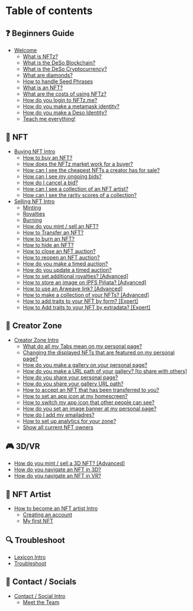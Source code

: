 # Table of contents

## ❓ Beginners Guide

* [Welcome](README.md)
  * [What is NFTz?](beginners-guide/welcome/what-is-nftz.md)
  * [What is the DeSo Blockchain?](beginners-guide/welcome/what-is-the-deso-blockchain.md)
  * [What is the DeSo Cryptocurrency?](beginners-guide/welcome/what-is-the-deso-cryptocurrency.md)
  * [What are diamonds?](beginners-guide/welcome/what-are-diamonds.md)
  * [How to handle Seed Phrases](beginners-guide/welcome/how-to-handle-seed-phrases.md)
  * [What is an NFT?](beginners-guide/welcome/what-is-an-nft.md)
  * [What are the costs of using NFTz?](beginners-guide/welcome/what-are-the-costs-of-using-nftz.md)
  * [How do you login to NFTz.me?](beginners-guide/welcome/how-do-you-login-to-nftz.me.md)
  * [How do you make a metamask identity?](beginners-guide/welcome/how-do-you-make-a-metamask-identity.md)
  * [How do you make a Deso Identity?](beginners-guide/welcome/how-do-you-make-a-deso-identity.md)
  * [Teach me everything!](beginners-guide/welcome/teach-me-everything.md)

## 👼 NFT

* [Buying NFT Intro](nft/buying-nft-intro/README.md)
  * [How to buy an NFT?](nft/buying-nft-intro/how-to-buy-an-nft.md)
  * [How does the NFTz market work for a buyer?](nft/buying-nft-intro/how-does-the-nftz-market-work-for-a-buyer.md)
  * [How can I see the cheapest NFTs a creator has for sale?](nft/buying-nft-intro/how-can-i-see-the-cheapest-nfts-a-creator-has-for-sale.md)
  * [How can I see my ongoing bids?](nft/buying-nft-intro/how-can-i-see-my-ongoing-bids.md)
  * [How do I cancel a bid?](nft/buying-nft-intro/how-do-i-cancel-a-bid.md)
  * [How can I see a collection of an NFT artist?](nft/buying-nft-intro/how-can-i-see-a-collection-of-an-nft-artist.md)
  * [How can I see the rarity scores of a collection?](nft/buying-nft-intro/how-can-i-see-the-rarity-scores-of-a-collection.md)
* [Selling NFT Intro](nft/selling-nft-intro/README.md)
  * [Minting](nft/selling-nft-intro/minting.md)
  * [Royalties](nft/selling-nft-intro/royalties.md)
  * [Burning](nft/selling-nft-intro/burning.md)
  * [How do you mint / sell an NFT?](nft/selling-nft-intro/how-do-you-mint-sell-an-nft.md)
  * [How to Transfer an NFT?](nft/selling-nft-intro/how-to-transfer-an-nft.md)
  * [How to burn an NFT?](nft/selling-nft-intro/how-to-burn-an-nft.md)
  * [How to hide an NFT?](nft/selling-nft-intro/how-to-hide-an-nft.md)
  * [How to close an NFT auction?](nft/selling-nft-intro/how-to-close-an-nft-auction.md)
  * [How to reopen an NFT auction?](nft/selling-nft-intro/how-to-reopen-an-nft-auction.md)
  * [How do you make a timed auction?](nft/selling-nft-intro/how-do-you-make-a-timed-auction.md)
  * [How do you update a timed auction?](nft/selling-nft-intro/how-do-you-update-a-timed-auction.md)
  * [How to set additional royalties? \[Advanced\]](nft/selling-nft-intro/how-to-set-additional-royalties-advanced.md)
  * [How to store an image on IPFS Piñata? \[Advanced\]](nft/selling-nft-intro/how-to-store-an-image-on-ipfs-pinata-advanced.md)
  * [How to use an Arweave link? \[Advanced\]](nft/selling-nft-intro/how-to-use-an-arweave-link-advanced.md)
  * [How to make a collection of your NFTs? \[Advanced\]](nft/selling-nft-intro/how-to-make-a-collection-of-your-nfts-advanced.md)
  * [How to add traits to your NFT by form? \[Expert\]](nft/selling-nft-intro/how-to-add-traits-to-your-nft-by-form-expert.md)
  * [How to Add traits to your NFT by extradata? \[Expert\]](nft/selling-nft-intro/how-to-add-traits-to-your-nft-by-extradata-expert.md)

## 🌈 Creator Zone

* [Creator Zone Intro](creator-zone/creator-zone-intro/README.md)
  * [What do all my Tabs mean on my personal page?](creator-zone/creator-zone-intro/what-do-all-my-tabs-mean-on-my-personal-page.md)
  * [Changing the displayed NFTs that are featured on my personal page?](creator-zone/creator-zone-intro/changing-the-displayed-nfts-that-are-featured-on-my-personal-page.md)
  * [How do you make a gallery on your personal page?](creator-zone/creator-zone-intro/how-do-you-make-a-gallery-on-your-personal-page.md)
  * [How do you make a URL path of your gallery? \[to share with others\]](creator-zone/creator-zone-intro/how-do-you-make-a-url-path-of-your-gallery-to-share-with-others.md)
  * [How do you share your personal page?](creator-zone/creator-zone-intro/how-do-you-share-your-personal-page.md)
  * [How do you share your gallery URL path?](creator-zone/creator-zone-intro/how-do-you-share-your-gallery-url-path.md)
  * [How to accept an NFT that has been transferred to you?](creator-zone/creator-zone-intro/how-to-accept-reject-an-nft-that-has-been-transferred-to-you.md)
  * [How to set an app icon at my homescreen?](creator-zone/creator-zone-intro/how-to-set-an-app-icon-at-my-homescreen.md)
  * [How to switch my app icon that other people can see?](creator-zone/creator-zone-intro/how-to-switch-my-app-icon-that-other-people-can-see.md)
  * [How do you set an image banner at my personal page?](creator-zone/creator-zone-intro/how-do-you-set-an-image-banner-at-my-personal-page.md)
  * [How do I add my emailadres?](creator-zone/creator-zone-intro/how-do-i-add-my-emailadres.md)
  * [How to set up analytics for your zone?](creator-zone/creator-zone-intro/how-to-set-up-analytics-for-your-zone.md)
  * [Show all current NFT owners](creator-zone/creator-zone-intro/show-all-current-nft-owners.md)

## 🎮 3D/VR

* [How do you mint / sell a 3D NFT? \[Advanced\]](3d-vr/how-do-you-mint-sell-an-3d-nft-advanced.md)
* [How do you navigate an NFT in 3D?](3d-vr/how-do-you-navigate-an-nft-in-3d.md)
* [How do you navigate an NFT in VR?](3d-vr/how-do-you-navigate-an-nft-in-vr.md)

## 🎨 NFT Artist

* [How to become an NFT artist Intro](nft-artist/how-to-become-an-nft-artist-intro/README.md)
  * [Creating an account](nft-artist/how-to-become-an-nft-artist-intro/creating-an-account.md)
  * [My first NFT](nft-artist/how-to-become-an-nft-artist-intro/my-first-nft.md)

## 🔍 Troubleshoot

* [Lexicon Intro](troubleshoot/lexicon-intro.md)
* [Troubleshoot](troubleshoot/troubleshoot.md)

## 📳 Contact / Socials

* [Contact / Social Intro](contact-socials/contact-social-intro/README.md)
  * [Meet the Team](contact-socials/contact-social-intro/meet-the-team.md)
